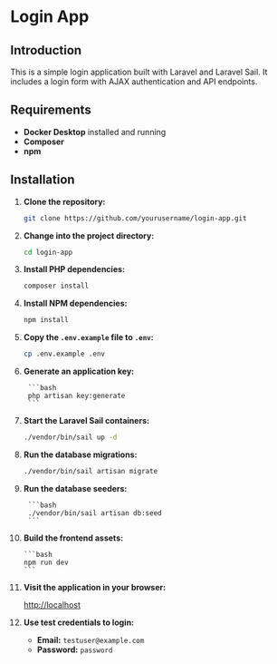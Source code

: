 # Login App

## Introduction

This is a simple login application built with Laravel and Laravel Sail. It includes a login form with AJAX authentication and API endpoints.

## Requirements

- **Docker Desktop** installed and running
- **Composer**
- **npm**

## Installation

1. **Clone the repository:**

   ```bash
   git clone https://github.com/yourusername/login-app.git
    ```
   
2. **Change into the project directory:**

    ```bash
    cd login-app
    ```
   
3. **Install PHP dependencies:**

    ```bash
    composer install
    ```
   
4. **Install NPM dependencies:**

    ```bash
    npm install
    ```
   
5. **Copy the `.env.example` file to `.env`:**

    ```bash
    cp .env.example .env
    ```
   
6. **Generate an application key:**
    
        ```bash
        php artisan key:generate
        ```
7. **Start the Laravel Sail containers:**

    ```bash
    ./vendor/bin/sail up -d
    ```
   
8. **Run the database migrations:**

    ```bash
    ./vendor/bin/sail artisan migrate
    ```
   
9. **Run the database seeders:**
    
        ```bash
        ./vendor/bin/sail artisan db:seed
        ```
10. **Build the frontend assets:**
    
        ```bash
        npm run dev
        ```
11. **Visit the application in your browser:**

    [http://localhost](http://localhost)
12. **Use test credentials to login:**

    - **Email:** `testuser@example.com`
    - **Password:** `password`
